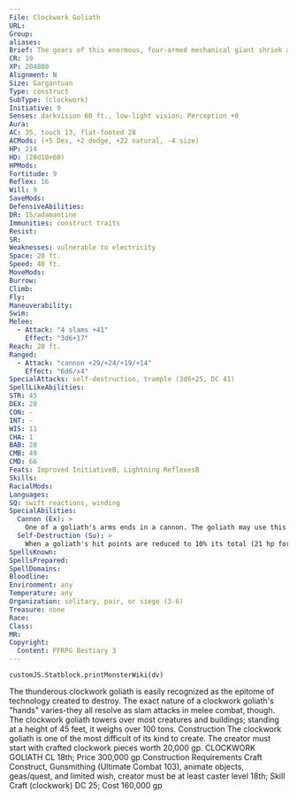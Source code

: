 ```yaml
---
File: Clockwork Goliath
URL: 
Group: 
aliases: 
Brief: The gears of this enormous, four-armed mechanical giant shriek and grind in a deafening cacophony as it lumbers forth.
CR: 19
XP: 204800
Alignment: N
Size: Gargantuan
Type: construct
SubType: (clockwork)
Initiative: 9
Senses: darkvision 60 ft., low-light vision; Perception +0
Aura: 
AC: 35, touch 13, flat-footed 28
ACMods: (+5 Dex, +2 dodge, +22 natural, -4 size)
HP: 214
HD: (28d10+60)
HPMods: 
Fortitude: 9
Reflex: 16
Will: 9
SaveMods: 
DefensiveAbilities: 
DR: 15/adamantine
Immunities: construct traits
Resist: 
SR: 
Weaknesses: vulnerable to electricity
Space: 20 ft.
Speed: 40 ft.
MoveMods: 
Burrow: 
Climb: 
Fly: 
Maneuverability: 
Swim: 
Melee: 
  - Attack: "4 slams +41"
    Effect: "3d6+17"
Reach: 20 ft.
Ranged: 
  - Attack: "cannon +29/+24/+19/+14"
    Effect: "6d6/x4"
SpecialAttacks: self-destruction, trample (3d6+25, DC 41)
SpellLikeAbilities: 
STR: 45
DEX: 20
CON: -
INT: -
WIS: 11
CHA: 1
BAB: 28
CMB: 49
CMD: 66
Feats: Improved InitiativeB, Lightning ReflexesB
Skills: 
RacialMods: 
Languages: 
SQ: swift reactions, winding
SpecialAbilities:
  Cannon (Ex): >
    One of a goliath's arms ends in a cannon. The goliath may use this as one of its four slam attacks, or it can use it to fire cannonballs. A cannon has a range increment of 100 feet, and deals 6d6 points of bludgeoning and piercing damage on a hit with a x4 critical modifier. A clockwork goliath's cannon can hold up to 12 cannonballs-reloading a single cannonball is a standard action.
  Self-Destruction (Su): >
    When a goliath's hit points are reduced to 10% its total (21 hp for most clockwork goliaths) or less but still above 0, it self-destructs on its next turn, bursting in an explosion of metal scraps and steam that deals 12d6 points of slashing damage plus 12d6 points of fire damage to all creatures within a 20-foot-radius burst. A successful DC 24 Reflex save halves the damage. The save is Constitution-based.
SpellsKnown: 
SpellsPrepared: 
SpellDomains: 
Bloodline: 
Environment: any
Temperature: any
Organization: solitary, pair, or siege (3-6)
Treasure: none
Race: 
Class: 
MR: 
Copyright:
  Content: PFRPG Bestiary 3
---
```

```dataviewjs
customJS.Statblock.printMonsterWiki(dv)
```
The thunderous clockwork goliath is easily recognized as the epitome of technology created to destroy. The exact nature of a clockwork goliath's "hands" varies-they all resolve as slam attacks in melee combat, though.  The clockwork goliath towers over most creatures and buildings; standing at a height of 45 feet, it weighs over 100 tons.  Construction  The clockwork goliath is one of the most difficult of its kind to create. The creator must start with crafted clockwork pieces worth 20,000 gp.  CLOCKWORK GOLIATH  CL 18th; Price 300,000 gp  Construction  Requirements Craft Construct, Gunsmithing (Ultimate Combat 103), animate objects, geas/quest, and limited wish, creator must be at least caster level 18th; Skill Craft (clockwork) DC 25; Cost 160,000 gp
